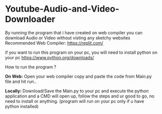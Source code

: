 # Youtube-Audio-and-Video-Downloader
By running the program that i have created on web compiler you can download Audio or Video without visting any sketchy websites
Recommended Web Compiler: https://replit.com/

if you want to run this program on your pc, you will need to install python on your pc https://www.python.org/downloads/

How to run the program ?

**On Web:**
Open your web compiler copy and paste the code from Main.py file and hit run..

**Locally:**
Download/Save the Main.py to your pc and execute the python application and a CMD will open up, follow the steps and ur good to go, no need to install or anything.
(program will run on your pc only if u have python installed)
